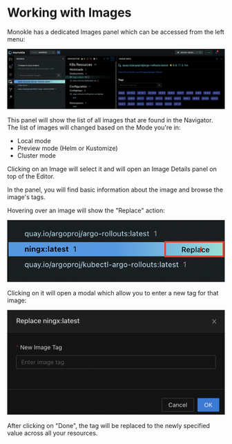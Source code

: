 # Working with Images

Monokle has a dedicated Images panel which can be accessed from the left menu:

![Images Panel](img/images-panel-1-8-0.png)

This panel will show the list of all images that are found in the Navigator.
The list of images will changed based on the Mode you're in:
- Local mode
- Preview mode (Helm or Kustomize)
- Cluster mode

Clicking on an Image will select it and will open an Image Details panel on top of the Editor.

In the panel, you will find basic information about the image and browse the image's tags.

Hovering over an image will show the "Replace" action:

![Image Replace Hover](img/images-panel-hover-1-8-0.png)

Clicking on it will open a modal which allow you to enter a new tag for that image:

![Image Replace Tag](img/images-panel-replace-1-8-0.png)

After clicking on "Done", the tag will be replaced to the newly specified value across all your resources.
